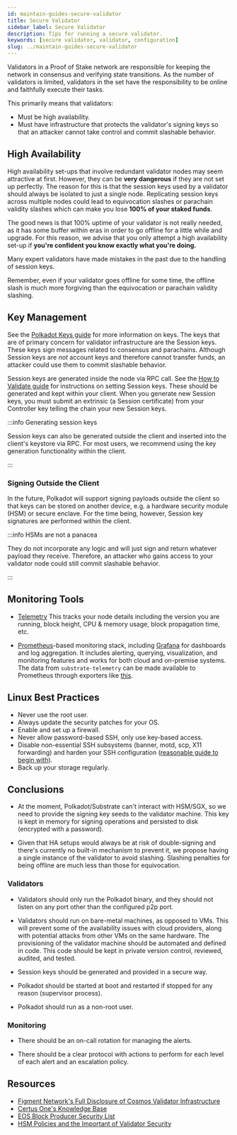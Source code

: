 ```yaml
---
id: maintain-guides-secure-validator
title: Secure Validator
sidebar_label: Secure Validator
description: Tips for running a secure validator.
keywords: [secure validator, validator, configuration]
slug: ../maintain-guides-secure-validator
---
```


Validators in a Proof of Stake network are responsible for keeping the network in consensus and
verifying state transitions. As the number of validators is limited, validators in the set have the
responsibility to be online and faithfully execute their tasks.

This primarily means that validators:

- Must be high availability.
- Must have infrastructure that protects the validator's signing keys so that an attacker cannot
  take control and commit slashable behavior.

## High Availability

High availability set-ups that involve redundant validator nodes may seem attractive at first.
However, they can be **very dangerous** if they are not set up perfectly. The reason for this is
that the session keys used by a validator should always be isolated to just a single node.
Replicating session keys across multiple nodes could lead to equivocation slashes or parachain
validity slashes which can make you lose **100% of your staked funds**.

The good news is that 100% uptime of your validator is not really needed, as it has some buffer
within eras in order to go offline for a little while and upgrade. For this reason, we advise that
you only attempt a high availability set-up if **you're confident you know exactly what you're
doing.**

Many expert validators have made mistakes in the past due to the handling of session keys.

Remember, even if your validator goes offline for some time, the offline slash is much more
forgiving than the equivocation or parachain validity slashing.

## Key Management

See the [Polkadot Keys guide](../learn/learn-keys.md) for more information on keys. The keys that
are of primary concern for validator infrastructure are the Session keys. These keys sign messages
related to consensus and parachains. Although Session keys are _not_ account keys and therefore
cannot transfer funds, an attacker could use them to commit slashable behavior.

Session keys are generated inside the node via RPC call. See the
[How to Validate guide](maintain-guides-how-to-validate-polkadot.md#set-session-keys) for
instructions on setting Session keys. These should be generated and kept within your client. When
you generate new Session keys, you must submit an extrinsic (a Session certificate) from your
Controller key telling the chain your new Session keys.

:::info Generating session keys

Session keys can also be generated outside the client and inserted into the client's keystore via
RPC. For most users, we recommend using the key generation functionality within the client.

:::

### Signing Outside the Client

In the future, Polkadot will support signing payloads outside the client so that keys can be stored
on another device, e.g. a hardware security module (HSM) or secure enclave. For the time being,
however, Session key signatures are performed within the client.

:::info HSMs are not a panacea

They do not incorporate any logic and will just sign and return whatever payload they receive.
Therefore, an attacker who gains access to your validator node could still commit slashable
behavior.

:::

## Monitoring Tools

- [Telemetry](https://github.com/paritytech/substrate-telemetry) This tracks your node details
  including the version you are running, block height, CPU & memory usage, block propagation time,
  etc.

- [Prometheus](https://prometheus.io/)-based monitoring stack, including
  [Grafana](https://grafana.com) for dashboards and log aggregation. It includes alerting, querying,
  visualization, and monitoring features and works for both cloud and on-premise systems. The data
  from `substrate-telemetry` can be made available to Prometheus through exporters like
  [this](https://github.com/w3f/substrate-telemetry-exporter).

## Linux Best Practices

- Never use the root user.
- Always update the security patches for your OS.
- Enable and set up a firewall.
- Never allow password-based SSH, only use key-based access.
- Disable non-essential SSH subsystems (banner, motd, scp, X11 forwarding) and harden your SSH
  configuration
  ([reasonable guide to begin with](https://stribika.github.io/2015/01/04/secure-secure-shell.html)).
- Back up your storage regularly.

## Conclusions

- At the moment, Polkadot/Substrate can't interact with HSM/SGX, so we need to provide the signing
  key seeds to the validator machine. This key is kept in memory for signing operations and
  persisted to disk (encrypted with a password).

- Given that HA setups would always be at risk of double-signing and there's currently no built-in
  mechanism to prevent it, we propose having a single instance of the validator to avoid slashing.
  Slashing penalties for being offline are much less than those for equivocation.

### Validators

- Validators should only run the Polkadot binary, and they should not listen on any port other than
  the configured p2p port.

- Validators should run on bare-metal machines, as opposed to VMs. This will prevent some of the
  availability issues with cloud providers, along with potential attacks from other VMs on the same
  hardware. The provisioning of the validator machine should be automated and defined in code. This
  code should be kept in private version control, reviewed, audited, and tested.

- Session keys should be generated and provided in a secure way.

- Polkadot should be started at boot and restarted if stopped for any reason (supervisor process).

- Polkadot should run as a non-root user.

### Monitoring

- There should be an on-call rotation for managing the alerts.

- There should be a clear protocol with actions to perform for each level of each alert and an
  escalation policy.

## Resources

- [Figment Network's Full Disclosure of Cosmos Validator Infrastructure](https://medium.com/figment-networks/full-disclosure-figments-cosmos-validator-infrastructure-3bc707283967)
- [Certus One's Knowledge Base](https://kb.certus.one/)
- [EOS Block Producer Security List](https://github.com/slowmist/eos-bp-nodes-security-checklist)
- [HSM Policies and the Important of Validator Security](https://medium.com/loom-network/hsm-policies-and-the-importance-of-validator-security-ec8a4cc1b6f)
